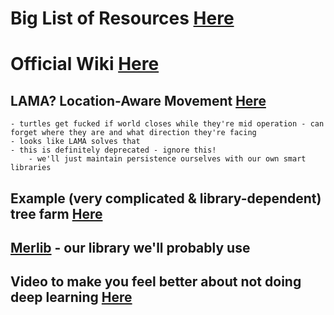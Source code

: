 
# Big List of Resources [Here](https://github.com/tomodachi94/awesome-computercraft)

# Official Wiki [Here](https://tweaked.cc/)


## LAMA? Location-Aware Movement [Here](https://github.com/dirthsj/LAMA/wiki)
    - turtles get fucked if world closes while they're mid operation - can forget where they are and what direction they're facing
    - looks like LAMA solves that
    - this is definitely deprecated - ignore this!
        - we'll just maintain persistence ourselves with our own smart libraries


## Example (very complicated & library-dependent) tree farm [Here](https://github.com/Lupus590-CC/CC-TreeFarm/tree/master)


## [Merlib](https://github.com/merlinlikethewizard/Shacktuator/tree/main/merlib) - our library we'll probably use


## Video to make you feel better about not doing deep learning [Here](https://www.youtube.com/watch?v=DJtK0bmSMGs&)